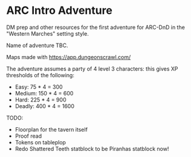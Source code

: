 # ARC Intro Adventure

DM prep and other resources for the first adventure for ARC-DnD in the "Western Marches" setting style.

Name of adventure TBC.

Maps made with https://app.dungeonscrawl.com/

The adventure assumes a party of 4 level 3 characters: this gives XP thresholds of the following:

- Easy: 75 * 4 = 300
- Medium: 150 * 4 = 600
- Hard: 225 * 4 = 900
- Deadly: 400 * 4 = 1600

TODO:

- Floorplan for the tavern itself
- Proof read
- Tokens on tableplop
- Redo Shattered Teeth statblock to be Piranhas statblock now!
